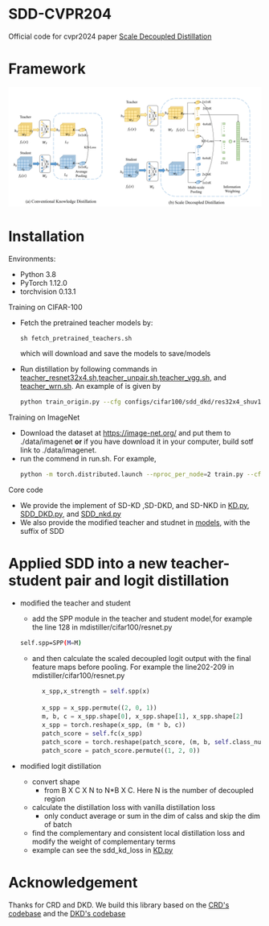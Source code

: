 # SDD-CVPR204
Official  code for cvpr2024 paper [Scale Decoupled Distillation](https://arxiv.org/pdf/2403.13512.pdf)


# Framework
![](framework.png)

# Installation

Environments:

- Python 3.8
- PyTorch 1.12.0
- torchvision 0.13.1


Training on CIFAR-100

- Fetch the pretrained teacher models by:
    ```angular2html
    sh fetch_pretrained_teachers.sh
    ```
  which will download and save the models to save/models

- Run distillation by following commands in [teacher_resnet32x4.sh](teacher_resnet32x4.sh),[teacher_unpair.sh](teacher_unpair.sh),[teacher_vgg.sh](teacher_vgg.sh), and [teacher_wrn.sh](teacher_wrn.sh). An example of is given by
  ```bash
  python train_origin.py --cfg configs/cifar100/sdd_dkd/res32x4_shuv1.yaml --gpu 1 --M [1,2,4]
  ```

Training on ImageNet

- Download the dataset at https://image-net.org/ and put them to ./data/imagenet **or** if you have download it in your computer, build sotf link to ./data/imagenet.
- run the commend in run.sh. For example,
  ```bash
  python -m torch.distributed.launch --nproc_per_node=2 train.py --cfg ./configs/imagenet/r34_r18/sdd_dkd.yaml
  ```


Core code
- We provide the implement of SD-KD ,SD-DKD, and SD-NKD in [KD.py](mdistiller%2Fdistillers%2FKD.py), [SDD_DKD.py](mdistiller%2Fdistillers%2FSDD_DKD.py), and [SDD_nkd.py](mdistiller%2Fdistillers%2FSDD_nkd.py)
- We also provide the modified teacher and studnet in [models](mdistiller%2Fmodels), with the suffix of SDD

# Applied SDD into a new teacher-student pair and logit distillation

- modified the teacher and student
  - add the SPP module in the teacher and student model,for example the line 128 in mdistiller/cifar100/resnet.py
  ```bash
  self.spp=SPP(M=M)              
  ```
  - and then calculate the scaled decoupled logit output with the final feature maps before pooling. For example the line202-209 in mdistiller/cifar100/resnet.py
      
  ```python
        x_spp,x_strength = self.spp(x)

        x_spp = x_spp.permute((2, 0, 1))
        m, b, c = x_spp.shape[0], x_spp.shape[1], x_spp.shape[2]
        x_spp = torch.reshape(x_spp, (m * b, c))
        patch_score = self.fc(x_spp)
        patch_score = torch.reshape(patch_score, (m, b, self.class_num))
        patch_score = patch_score.permute((1, 2, 0))
    ```
- modified logit distillation
  - convert shape
    - from B X C X N to N*B X C. Here N is the number of decoupled region
  - calculate the distillation loss with vanilla distillation loss
    - only conduct average or sum in the dim of calss and skip the dim of batch
  - find the complementary and consistent local distillation loss and modify the weight of complementary terms
  - example can see the sdd_kd_loss in [KD.py](mdistiller%2Fdistillers%2FKD.py)

# Acknowledgement
Thanks for CRD and DKD. We build this library based on the [CRD's codebase](https://github.com/HobbitLong/RepDistiller) and the [DKD's codebase](https://github.com/megvii-research/mdistiller)